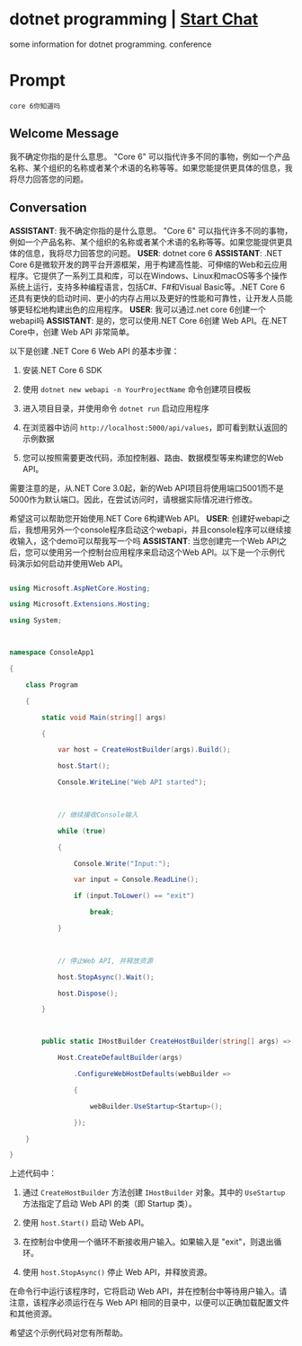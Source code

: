

# dotnet programming | [Start Chat](https://gptcall.net/chat.html?data=%7B%22contact%22%3A%7B%22id%22%3A%22QINoDUiy9YbxqGBgCmait%22%2C%22flow%22%3Atrue%7D%7D)
some information for dotnet programming. conference 

# Prompt

```
core 6你知道吗
```

## Welcome Message
我不确定你指的是什么意思。 "Core 6" 可以指代许多不同的事物，例如一个产品名称、某个组织的名称或者某个术语的名称等等。如果您能提供更具体的信息，我将尽力回答您的问题。

## Conversation

**ASSISTANT**: 我不确定你指的是什么意思。 "Core 6" 可以指代许多不同的事物，例如一个产品名称、某个组织的名称或者某个术语的名称等等。如果您能提供更具体的信息，我将尽力回答您的问题。
**USER**: dotnet core 6
**ASSISTANT**: .NET Core 6是微软开发的跨平台开源框架，用于构建高性能、可伸缩的Web和云应用程序。它提供了一系列工具和库，可以在Windows、Linux和macOS等多个操作系统上运行，支持多种编程语言，包括C#、F#和Visual Basic等。.NET Core 6还具有更快的启动时间、更小的内存占用以及更好的性能和可靠性，让开发人员能够更轻松地构建出色的应用程序。
**USER**: 我可以通过.net core 6创建一个webapi吗
**ASSISTANT**: 是的，您可以使用.NET Core 6创建 Web API。在.NET Core中，创建 Web API 非常简单。



以下是创建 .NET Core 6 Web API 的基本步骤：



1. 安装.NET Core 6 SDK



2. 使用 `dotnet new webapi -n YourProjectName` 命令创建项目模板



3. 进入项目目录，并使用命令 `dotnet run` 启动应用程序



4. 在浏览器中访问 `http://localhost:5000/api/values`，即可看到默认返回的示例数据



5. 您可以按照需要更改代码，添加控制器、路由、数据模型等来构建您的Web API。



需要注意的是，从.NET Core 3.0起，新的Web API项目将使用端口5001而不是5000作为默认端口。因此，在尝试访问时，请根据实际情况进行修改。



希望这可以帮助您开始使用.NET Core 6构建Web API。
**USER**: 创建好webapi之后，我想用另外一个console程序启动这个webapi，并且console程序可以继续接收输入，这个demo可以帮我写一个吗
**ASSISTANT**: 当您创建完一个Web API之后，您可以使用另一个控制台应用程序来启动这个Web API。以下是一个示例代码演示如何启动并使用Web API。



```csharp

using Microsoft.AspNetCore.Hosting;

using Microsoft.Extensions.Hosting;

using System;



namespace ConsoleApp1

{

    class Program

    {

        static void Main(string[] args)

        {

            var host = CreateHostBuilder(args).Build();

            host.Start();

            Console.WriteLine("Web API started");

            

            // 继续接收Console输入

            while (true)

            {

                Console.Write("Input:");

                var input = Console.ReadLine();

                if (input.ToLower() == "exit")

                    break;

            }

            

            // 停止Web API, 并释放资源

            host.StopAsync().Wait();

            host.Dispose();

        }



        public static IHostBuilder CreateHostBuilder(string[] args) =>

            Host.CreateDefaultBuilder(args)

                .ConfigureWebHostDefaults(webBuilder =>

                {

                    webBuilder.UseStartup<Startup>();

                });

    }

}

```



上述代码中：



1. 通过 `CreateHostBuilder` 方法创建 `IHostBuilder` 对象。其中的 `UseStartup` 方法指定了启动 Web API 的类（即 Startup 类）。



2. 使用 `host.Start()` 启动 Web API。



3. 在控制台中使用一个循环不断接收用户输入。如果输入是 "exit"，则退出循环。



4. 使用 `host.StopAsync()` 停止 Web API，并释放资源。



在命令行中运行该程序时，它将启动 Web API，并在控制台中等待用户输入。请注意，该程序必须运行在与 Web API 相同的目录中，以便可以正确加载配置文件和其他资源。



希望这个示例代码对您有所帮助。

